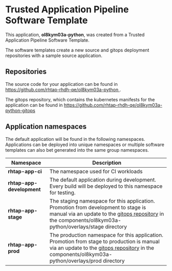 # Trusted Application Pipeline Software Template

This application, **ol8kym03a-python**, was created from a Trusted Application Pipeline Software Template.

The software templates create a new source and gitops deployment repositories with a sample source application. 

## Repositories

The source code for your application can be found in [https://github.com/rhtap-rhdh-qe/ol8kym03a-python ](https://github.com/rhtap-rhdh-qe/ol8kym03a-python ).
 
The gitops repository, which contains the kubernetes manifests for the application can be found in 
[https://github.com/rhtap-rhdh-qe/ol8kym03a-python-gitops ](https://github.com/rhtap-rhdh-qe/ol8kym03a-python-gitops ) 

## Application namespaces 

The default application will be found in the following namespaces. Applications can be deployed into unique namespaces or multiple software templates can also bet generated into the same group namespaces.  

|  Namespace   |  Description   |  
| -------- | -------- |
| **rhtap-app-ci** | The namespace used for CI workloads |
| **rhtap-app-development** | The default application during development. Every build will be deployed to this namespace for testing. |
| **rhtap-app-stage** | The staging namespace for this application. Promotion from development to stage is manual via an update to the [gitops repository](https://github.com/rhtap-rhdh-qe/ol8kym03a-python-gitops ) in the components/ol8kym03a-python/overlays/stage directory |
| **rhtap-app-prod** | The production namespace for this application. Promotion from stage to production is manual via an update to the [gitops repository](https://github.com/rhtap-rhdh-qe/ol8kym03a-python-gitops ) in the components/ol8kym03a-python/overlays/prod directory |
